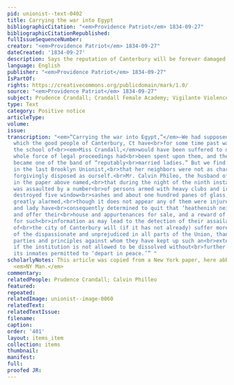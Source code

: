 ```yaml
---
pid: unionist--text-0402
title: Carrying the war into Egypt
bibliographicCitation: "<em>Providence Patriot</em> 1834-09-27"
bibliographicCitationRepublished: 
fullIssueSequenceNumber: 
creator: "<em>Providence Patriot</em> 1834-09-27"
dateCreated: '1834-09-27'
description: Says the reputation of Canterbury will be forever damaged
language: English
publisher: "<em>Providence Patriot</em> 1834-09-27"
IsPartOf: 
rights: https://creativecommons.org/publicdomain/mark/1.0/
source: "<em>Providence Patriot</em> 1834-09-27"
subject: Prudence Crandall; Crandall Female Academy; Vigilante Violence
type: Text
category: Positive notice
articleType: 
volume: 
issue: 
transcription: "<em>“Carrying the war into Egypt,”</em>—We had supposed that the crusade
  which the good people of Canterbury, Ct have<br>for some time past waged against
  the school of<br><em>Miss Crandall,</em>would have been suffered to drop when the
  whole force of legal proceedings had<br>been spent upon them, and the lady herself
  became one of the band of “reputably<br>married ladies.” But we find by advertisements
  in the last Brooklyn Unionist,<br>that her neighbors were not as charitably and
  forgivingly disposed as ourself.<br>Mr. Calvin Phileo, the husband of Miss C. advertises
  in the paper above named,<br>that during the night of the ninth instant his house
  was assaulted by a number<br>of persons armed with heavy clubs and iron bars, who
  destroyed five window<br>sashes and about one hundred panes of glass, and the family
  greatly alarmed,<br>though it does not appear any of them were injured. Mr. Phileo
  and lady have<br>consequently determined to quit that ‘heathenish neighborhood,’
  and offer their<br>house and appurtenances for sale, and a reward of fifty dollars
  for such<br>information as may lead to the detection of their assailants. The reputation
  of<br>the city of Canterbury will (if it has not already) suffer more in the<br>estimation
  of the dispassionate and unprejudiced in all parts of the Union, than<br>have the
  parties and principles against whom they have kept up such an<br>exterminating war,
  if the institution is not allowed to be dissolved without<br>further violence, and
  its inmates permitted to ‘depart in peace.’” "
scholarlyNotes: This article was copied from a New York paper, here abbreviated to
  <em>NY Man.</em>
commentary: 
relatedPeople: Prudence Crandall; Calvin Philleo
featured: 
repeated: 
relatedImage: unionist--image-0060
relatedText: 
relatedTextIssue: 
filename: 
caption: 
order: '401'
layout: items_item
collection: items
thumbnail: 
manifest: 
full: 
proofed JR: 
---
```

